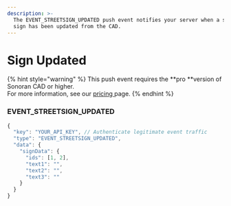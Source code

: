 ```yaml
---
description: >-
  The EVENT_STREETSIGN_UPDATED push event notifies your server when a street
  sign has been updated from the CAD.
---
```


# Sign Updated

{% hint style="warning" %}
This push event requires the **pro **version of Sonoran CAD or higher.\
For more information, see our [pricing ](../../../pricing/faq/)page.
{% endhint %}

### EVENT_STREETSIGN_UPDATED

```javascript
{
  "key": "YOUR_API_KEY", // Authenticate legitimate event traffic
  "type": "EVENT_STREETSIGN_UPDATED",
  "data": {
    "signData": {
      "ids": [1, 2],
      "text1": "",
      "text2": "",
      "text3": ""
    }
  }
}
```
